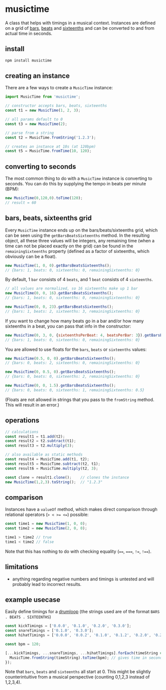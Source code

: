 # musictime

A class that helps with timings in a musical context. Instances are defined on a grid of [bars](https://en.wikipedia.org/wiki/Bar_(music)), [beats](https://en.wikipedia.org/wiki/Beat_(music)) and [sixteenths](https://en.wikipedia.org/wiki/Sixteenth_note) and can be converted to and from actual time in seconds.

## install

```sh
npm install musictime
```

## creating an instance
There are a few ways to create a `MusicTime` instance:
```javascript
import MusicTime from 'musictime';

// constructor accepts bars, beats, sixteenths
const t1 = new MusicTime(1, 2, 3);

// all params default to 0
const t3 = new MusicTime(2);

// parse from a string
const t2 = MusicTime.fromString('1.2.3');

// creates an instance at 10s (at 120bpm)
const t5 = MusicTime.fromTime(10, 120);
```



## converting to seconds
The most common thing to do with a `MusicTime` instance is converting to seconds. You can do this by supplying the tempo in beats per minute (BPM):
```javascript
new MusicTime(0,120,0).toTime(120);
// result = 60
```


## bars, beats, sixteenths grid

Every `MusicTime` instance ends up on the bars/beats/sixteenths grid, which can be seen using the `getBarsBeatsSixteenths` method. In the resulting object, all these three values will be integers, any remaining time (when a time can not be placed exactly on the grid) can be found in the `remainingSixteenths` property (defined as a factor of sixteenths, which obviously can be a float).
```javascript
new MusicTime(1, 0, 0).getBarsBeatsSixteenths();
// {bars: 1, beats: 0, sixteenths: 0, remainingSixteenths: 0}
```


By default, 1 `bar` consists of 4 `beats`, and 1 `beat` consists of 4 `sixteenths`.
```javascript
// all values are normalized, so 16 sixteenths make up 1 bar
new MusicTime(0, 0, 16).getBarsBeatsSixteenths();
// {bars: 1, beats: 0, sixteenths: 0, remainingSixteenths: 0}

new MusicTime(0, 0, 23).getBarsBeatsSixteenths();
// {bars: 1, beats: 2, sixteenths: 3, remainingSixteenths: 0}
```

If you want to change how many beats go in a bar and/or how many sixteenths in a beat, you can pass that info in the constructor:
```javascript
new MusicTime(0, 3, 0, {sixteenthsPerBeat: 4, beatsPerBar: 3}).getBarsBeatsSixteenths();
// {bars: 1, beats: 0, sixteenths: 0, remainingSixteenths: 0}
```

You are allowed to use floats for the `bars`, `beats` or `sixteenths` values:
```javascript
new MusicTime(0.5, 0, 0).getBarsBeatsSixteenths();
// {bars: 0, beats: 2, sixteenths: 0, remainingSixteenths: 0}

new MusicTime(0, 0.5, 0).getBarsBeatsSixteenths();
// {bars: 0, beats: 0, sixteenths: 2, remainingSixteenths: 0}

new MusicTime(0, 0, 1.5).getBarsBeatsSixteenths();
// {bars: 0, beats: 0, sixteenths: 1, remainingSixteenths: 0.5}
```

(Floats are not allowed in strings that you pass to the `fromString` method. This will result in an error.)

## operations
```javascript
// calculations
const result1 = t1.add(t2);
const result2 = t2.subtract(t1);
const result3 = t2.multiply(3);

// also available as static methods
const result4 = MusicTime.add(t1, t2);
const result5 = MusicTime.subtract(t2, t1);
const result6 = MusicTime.multiply(t2, 3);

const clone = result1.clone();    // clones the instance
new MusicTime(1,2,3).toString();  // "1.2.3"
```

## comparison
Instances have a `valueOf` method, which makes direct comparison through relational operators (`> < >= <=`) possible:
```javascript
const time1 = new MusicTime(1, 0, 0);
const time2 = new MusicTime(2, 0, 0);

time1 > time2 // true
time1 < time2 // false
```
Note that this has nothing to do with checking equality (`==`, `===`, `!=`, `!==`).


## limitations
- anything regarding negative numbers and timings is untested and will probably lead to incorrect results.


## example usecase
Easily define timings for a [drumloop](https://makingmusic.ableton.com/programming-beats-2-linear-drumming-1.png) (the strings used are of the format `BARS . BEATS . SIXTEENTHS`)
```javascript
const kickTimings = ['0.0.0', '0.1.0', '0.2.0', '0.3.0'];
const snareTimings = ['0.1.0', '0.3.0'];
const hihatTimings = ['0.0.0', '0.0.2', '0.1.0', '0.1.2', '0.2.0', '0.2.2', '0.3.0', '0.3.2'];

const bpm = 120;

[...kickTimings, ...snareTimings, ...hihatTimings].forEach(timeString => {
  MusicTime.fromString(timeString).toTime(bpm); // gives time in seconds
});
```
Note that `bars`, `beats` and `sixteenths` all start at 0. This might be slightly counterintuitive from a musical perspective (counting 0,1,2,3 instead of 1,2,3,4).
